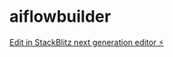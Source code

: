 # aiflowbuilder

[Edit in StackBlitz next generation editor ⚡️](https://stackblitz.com/~/github.com/unseen1980/aiflowbuilder)